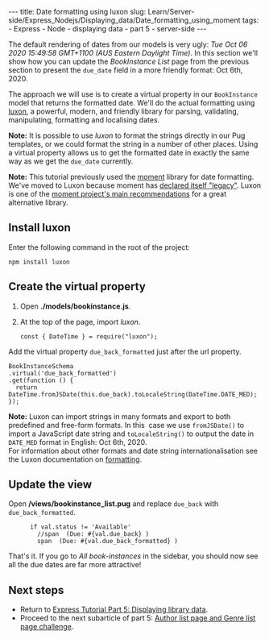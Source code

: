 --- title: Date formatting using luxon slug: Learn/Server-side/Express_Nodejs/Displaying_data/Date_formatting_using_moment tags: - Express - Node - displaying data - part 5 - server-side ---

The default rendering of dates from our models is very ugly: _Tue Oct 06 2020 15:49:58 GMT+1100 (AUS Eastern Daylight Time)_. In this section we'll show how you can update the _BookInstance List_ page from the previous section to present the `due_date` field in a more friendly format: Oct 6th, 2020.

The approach we will use is to create a virtual property in our `BookInstance` model that returns the formatted date. We'll do the actual formatting using <a href="https://www.npmjs.com/package/luxon" class="external external-icon">luxon</a>, a powerful, modern, and friendly library for parsing, validating, manipulating, formatting and localising dates.

**Note:** It is possible to use *luxon* to format the strings directly in our Pug templates, or we could format the string in a number of other places. Using a virtual property allows us to get the formatted date in exactly the same way as we get the `due_date` currently.

**Note:** This tutorial previously used the [moment](https://www.npmjs.com/package/moment) library for date formatting. We've moved to Luxon because moment has [declared itself "legacy"](https://momentjs.com/docs/#/-project-status/). Luxon is one of the [moment project's main recommendations](https://momentjs.com/docs/#/-project-status/recommendations/) for a great alternative library.

## <span class="highlight-span">Install luxon</span>

Enter the following command in the root of the project:

    npm install luxon

## <span class="highlight-span">Create the virtual property</span>

1.  Open **./models/bookinstance.js**.
2.  At the top of the page, import _luxon_.

        const { DateTime } = require("luxon");

Add the virtual property `due_back_formatted` just after the url property.

    BookInstanceSchema
    .virtual('due_back_formatted')
    .get(function () {
      return DateTime.fromJSDate(this.due_back).toLocaleString(DateTime.DATE_MED);
    });

**Note:** Luxon can import strings in many formats and export to both predefined and free-form formats. In this  case we use `fromJSDate()` to import a JavaScript date string and `toLocaleString()` to output the date in  `DATE_MED` format in English: Oct 6th, 2020.  
For information about other formats and date string internationalisation see the Luxon documentation on [formatting](https://github.com/moment/luxon/blob/master/docs/formatting.md#formatting).

## <span class="highlight-span">Update the view</span>

Open **/views/bookinstance_list.pug** and replace `due_back` with `due_back_formatted`.

          if val.status != 'Available'
            //span  (Due: #{val.due_back} )
            span  (Due: #{val.due_back_formatted} )

That's it. If you go to _All book-instances_ in the sidebar, you should now see all the due dates are far more attractive!

## Next steps

- Return to [Express Tutorial Part 5: Displaying library data](/en-US/docs/Learn/Server-side/Express_Nodejs/Displaying_data).
- Proceed to the next subarticle of part 5: [Author list page and Genre list page challenge](/en-US/docs/Learn/Server-side/Express_Nodejs/Displaying_data/Author_list_page).
